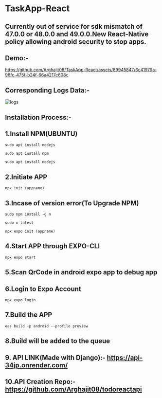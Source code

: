 # TaskApp-React
## Currently out of service for sdk mismatch of 47.0.0 or 48.0.0 and 49.0.0.New React-Native policy allowing android security to stop apps.
## Demo:-
https://github.com/Arghajit08/TaskApp-React/assets/89945847/6c41979a-98fc-475f-b24f-66a4217c608c
## Corresponding Logs Data:-
![logs](https://github.com/Arghajit08/TaskApp-React/assets/89945847/ad980c81-7409-4228-a6d3-6551281fad26)
## Installation Process:-
## 1.Install NPM(UBUNTU)
```
sudo apt install nodejs
```
```
sudo apt install npm
```
```
sudo apt install nodejs
```
## 2.Initiate APP
```
npx init (appname)
```
## 3.Incase of version error(To Upgrade NPM)
```
sudo npm install -g n
```
```
sudo n latest
```
```
npx expo init (appname)
```
## 4.Start APP through EXPO-CLI
```
npx expo start
```
## 5.Scan QrCode in android expo app to debug app 
## 6.Login to Expo Account
```
npx expo login
```
## 7.Build the APP
```
eas build -p android --profile preview
```
## 8.Build will be added to the queue

## 9. API LINK(Made with Django):- https://api-34jp.onrender.com/

## 10.API Creation Repo:- https://github.com/Arghajit08/todoreactapi
